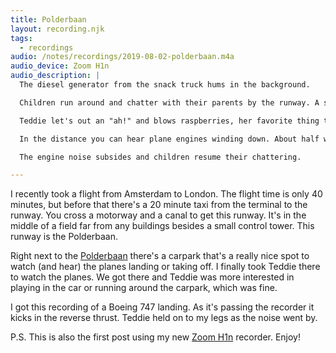 ```yaml
---
title: Polderbaan
layout: recording.njk
tags:
  - recordings
audio: /notes/recordings/2019-08-02-polderbaan.m4a
audio_device: Zoom H1n
audio_description: |
  The diesel generator from the snack truck hums in the background.

  Children run around and chatter with their parents by the runway. A small dog pants.

  Teddie let's out an "ah!" and blows raspberries, her favorite thing to do right now.

  In the distance you can hear plane engines winding down. About half way through the recording they suddenly get loud as the reverse thrust engages. The noise drowns out all other sound and pans from left to right as the plane passes by.

  The engine noise subsides and children resume their chattering.

---
```


I recently took a flight from Amsterdam to London. The flight time is only 40 minutes, but before that there's a 20 minute taxi from the terminal to the runway. You cross a motorway and a canal to get this runway. It's in the middle of a field far from any buildings besides a small control tower. This runway is the Polderbaan.

Right next to the [Polderbaan](https://www.schiphol.nl/en/you-and-schiphol/page/planespotting/) there's a carpark that's a really nice spot to watch (and hear) the planes landing or taking off. I finally took Teddie there to watch the planes. We got there and Teddie was more interested in playing in the car or running around the carpark, which was fine.

I got this recording of a Boeing 747 landing. As it's passing the recorder it kicks in the reverse thrust. Teddie held on to my legs as the noise went by.

P.S. This is also the first post using my new [Zoom H1n](https://www.zoom-na.com/products/field-video-recording/field-recording/zoom-h1n-handy-recorder) recorder. Enjoy!
